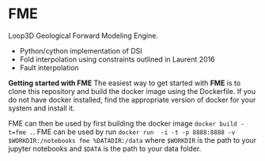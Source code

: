 # FME
Loop3D Geological Forward Modeling Engine.

* Python/cython implementation of DSI 
* Fold interpolation using constraints outlined in Laurent 2016
* Fault interpolation 

**Getting started with FME**
The easiest way to get started with **FME** is to clone this repository and build the docker image using the Dockerfile. If you do not have docker installed, find the appropriate version of docker for your system and install it.

FME can then be used by first building the docker image `docker build -t=fme .`.
FME can be used by run  `docker run  -i -t -p 8888:8888 -v $WORKDIR:/notebooks fme %DATADIR:/data` where `$WORKDIR` is the path to your jupyter notebooks and `$DATA` is the path to your data folder. 




